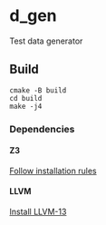 # d_gen
Test data generator

## Build
```
cmake -B build
cd build
make -j4
```
### Dependencies

#### Z3
[Follow installation rules](https://github.com/Z3Prover/z3/blob/master/README-CMake.md)

#### LLVM
[Install LLVM-13](https://github.com/llvm/llvm-project/releases/tag/llvmorg-13.0.0)